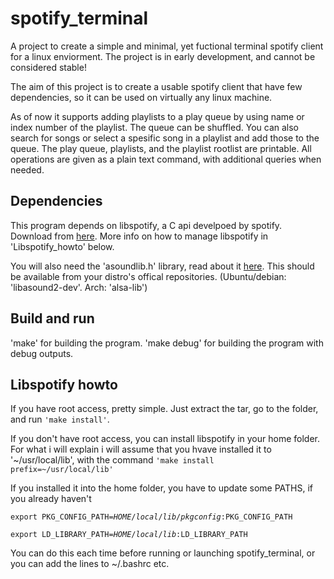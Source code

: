 spotify_terminal
================
A project to create a simple and minimal, yet fuctional terminal spotify client for a linux enviorment. 
The project is in early development, and cannot be considered stable!

The aim of this project is to create a usable spotify client that have few dependencies,
so it can be used on virtually any linux machine. 

As of now it supports adding playlists to a play queue
by using name or index number of the playlist. The queue can be shuffled. You can also search
for songs or select a spesific song in a playlist and add those to the queue. The play
queue, playlists, and the playlist rootlist are printable. All operations are given 
as a plain text command, with additional queries when needed. 

Dependencies
------------
This program depends on libspotify, a C api develpoed by spotify. 
Download from [here](https://developer.spotify.com/technologies/libspotify/#libspotify-downloads).
More info on how to manage libspotify in 'Libspotify_howto' below.

You will also need the 'asoundlib.h' library, read about it [here](http://www.alsa-project.org/alsa-doc/alsa-lib/files.html).
This should be available from your distro's offical repositories.
(Ubuntu/debian: 'libasound2-dev'. Arch: 'alsa-lib')

Build and run
-------------
'make' for building the program. 'make debug' for building the program with debug outputs.

Libspotify howto
----------------
If you have root access, pretty simple. Just extract the tar, go to the folder, and run 
<code>'make install'</code>.

If you don't have root access, you can install libspotify in your home folder. For what i will explain i will assume that you hvave installed it to '~/usr/local/lib', with the command
<code>'make install prefix=~/usr/local/lib'</code> 

If you installed it into the home folder, you have to update some PATHS, if you already haven't

<code>export PKG_CONFIG_PATH=$HOME/local/lib/pkgconfig:$PKG_CONFIG_PATH</code>

<code>export LD_LIBRARY_PATH=$HOME/local/lib:$LD_LIBRARY_PATH</code>

You can do this each time before running or launching spotify_terminal, or you can add the lines
to ~/.bashrc etc.
